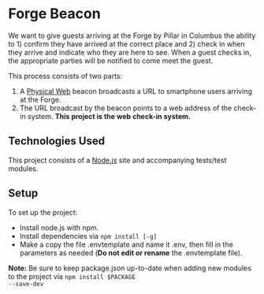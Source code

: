 Forge Beacon
============
We want to give guests arriving at the Forge by Pillar in Columbus the ability to 1) confirm they have arrived at the correct place and 2) check in when they arrive and indicate who they are here to see. When a guest checks in, the appropriate parties will be notified to come meet the guest.

This process consists of two parts:

1. A [Physical Web](https://google.github.io/physical-web/) beacon broadcasts a URL to smartphone users arriving at the Forge.
2. The URL broadcast by the beacon points to a web address of the check-in system. <b>This project is the web check-in system.</b>

Technologies Used
---------------
This project consists of a [Node.js](https://nodejs.org) site and accompanying tests/test modules.

Setup
---------------
To set up the project:
* Install node.js with npm.
* Install dependencies via <code>npm install [-g]</code>
* Make a copy the file .envtemplate and name it .env, then fill in the parameters as needed (<b>Do not edit or rename</b> the .envtemplate file).

<b>Note:</b> Be sure to keep package.json up-to-date when adding new modules to the project via <code>npm install $PACKAGE --save-dev</code>
